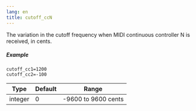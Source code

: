 ```yaml
---
lang: en
title: cutoff_ccN
---
```

The variation in the cutoff frequency
when MIDI continuous controller N is received, in cents.

##### Example

```
cutoff_cc1=1200
cutoff_cc2=-100
```

| Type    | Default | Range               |
| ---     | ---     | ---                 |
| integer | 0       | -9600 to 9600 cents |
